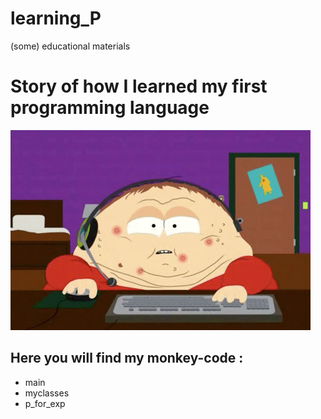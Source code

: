 # learning_P
(some) educational materials
<h1>Story of how I learned my first programming language</h1>

<img src="https://github.com/bbt-t/learning_P/blob/master/giphy.gif">

<h2>Here you will find my monkey-code :</h2>

<ul>
  <li>main</li>
  <li>myclasses</li>
  <li>p_for_exp</li>
</ul>
